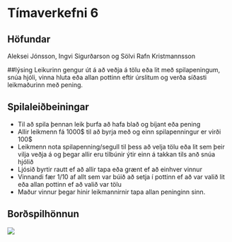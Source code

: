 # Tímaverkefni 6
## Höfundar
Aleksei Jónsson, Ingvi Sigurðarson og Sölvi Rafn Kristmannsson

##lýsing
Leikurinn gengur út á að veðja á tölu eða lit með spilapeningum, snúa hjóli, vinna hluta eða allan pottinn eftir úrslitum og verða síðasti leikmaðurinn með pening.

## Spilaleiðbeiningar

- Til að spila þennan leik þurfa að hafa blað og bíjant eða pening
- Allir leikmenn fá 1000$ til að byrja með og einn spilapenningur er virði 100$
- Leikmenn nota spilapenning/segull til þess að velja tölu eða lit sem þeir vilja veðja á
og þegar allir eru tilbúnir ýtir einn á takkan tils anð snúa hjólið
- Ljósið byrtir rautt ef að allir tapa eða grænt ef að einhver vinnur
- Vinnandi fær 1/10 af allt sem var búið að setja í pottinn ef að var valið lit eða allan pottinn ef að valið var tölu
- Maður vinnur þegar hinir leikmannirnir tapa allan peninginn sinn.

## Borðspilhönnun
![](https://github.com/MistaSquad/VESKM1/blob/main/bordspil_lok_V24.svg)
